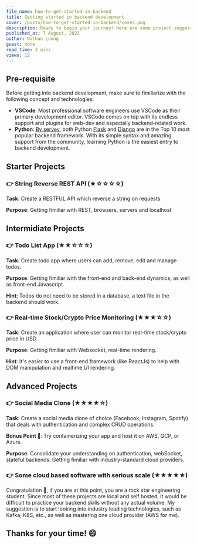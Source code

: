 ```yaml
---
file_name: how-to-get-started-in-backend
title: Getting started in backend development
cover: /posts/how-to-get-started-in-backend/cover.png
description: Ready to begin your journey? Here are some project suggestions to get familiarized with back-end concepts
published_at: 7 August, 2022
author: Nathan Luong
guest: none
read_time: 3 mins
views: 12
---
```


## **Pre-requisite**

Before getting into backend development, make sure to fimiliarize with the following concept and technologies:

- **VSCode**: Most professional software engineers use VSCode as their primary development editor. VSCode comes on top with its endless support and plugins for web-dev and especially backend-related work.
- **Python**: [By servey](https://statisticsanddata.org/data/most-popular-backend-frameworks-2012-2022/), both Python [Flask](https://flask.palletsprojects.com/en/2.2.x/) and [Django](https://www.djangoproject.com/) are in the Top 10 most popular backend framework. With its simple syntax and amazing support from the community, learning Python is the easiest entry to backend development.

## **Starter Projects**

### **👉 String Reverse REST API** (★☆☆☆☆)

**Task**: Create a RESTFUL API which reverse a string on requests

**Purpose**: Getting fimiliar with REST, browsers, servers and localhost

## **Intermidiate Projects**

### **👉 Todo List App** (★★☆☆☆)

**Task**: Create todo app where users can add, remove, edit and manage todos.

**Purpose**: Getting fimiliar with the front-end and back-end dynamics, as well as front-end Javascript.

**Hint**: Todos do not need to be stored in a database, a text file in the backend should work.

### **👉 Real-time Stock/Crypto Price Monitoring** (★★★☆☆)

**Task**: Create an application where user can monitor real-time stock/crypto price in USD.

**Purpose**: Getting fimiliar with Websocket, real-time rendering.

**Hint**: It's easier to use a front-end framework (like ReactJs) to help with DOM manipulation and realtime UI rendering.

## **Advanced Projects**

### **👉 Social Media Clone** (★★★★☆)

**Task**: Create a social media clone of choice (Facebook, Instagram, Spotify) that deals with authentication and complex CRUD operations.

**Bonus Point 💸**: Try containerizing your app and host it on AWS, GCP, or Azure.

**Purpose**: Consolidate your understanding on authentication, webSocket, stateful backends. Getting fimiliar with industry-standard cloud providers.

### **👉 Some cloud based software with serious scale** (★★★★★)

Congratulation 🎉, if you are at this point, you are a rock star engineering student. Since most of these projects are local and self hosted, it would be difficult to practice your backend skills without any actual volume. My suggestion is to start looking into industry leading technologies, such as Kafka, K8S, etc., as well as mastering one cloud provider (AWS for me).

## **Thanks for your time! 😄**
